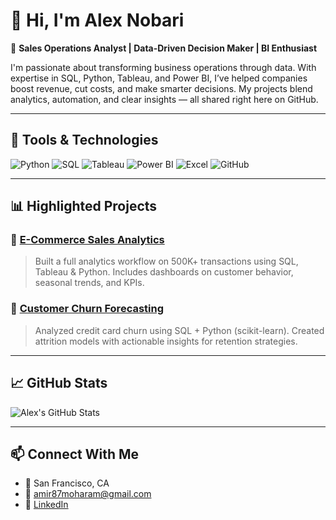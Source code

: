 # 👋 Hi, I'm Alex Nobari

🎯 **Sales Operations Analyst | Data-Driven Decision Maker | BI Enthusiast**

I'm passionate about transforming business operations through data. With expertise in SQL, Python, Tableau, and Power BI, I’ve helped companies boost revenue, cut costs, and make smarter decisions. My projects blend analytics, automation, and clear insights — all shared right here on GitHub.

---

## 🔧 Tools & Technologies
![Python](https://img.shields.io/badge/-Python-black?logo=python)
![SQL](https://img.shields.io/badge/-SQL-blue?logo=mysql)
![Tableau](https://img.shields.io/badge/-Tableau-orange?logo=tableau)
![Power BI](https://img.shields.io/badge/-PowerBI-yellow?logo=powerbi)
![Excel](https://img.shields.io/badge/-Excel-green?logo=microsoft-excel)
![GitHub](https://img.shields.io/badge/-GitHub-black?logo=github)

---

## 📊 Highlighted Projects

### 🔹 [E-Commerce Sales Analytics](https://github.com/AlexNobari/ecommerce-sales-analytics)
> Built a full analytics workflow on 500K+ transactions using SQL, Tableau & Python. Includes dashboards on customer behavior, seasonal trends, and KPIs.

### 🔹 [Customer Churn Forecasting](https://github.com/AlexNobari/churn-prediction)
> Analyzed credit card churn using SQL + Python (scikit-learn). Created attrition models with actionable insights for retention strategies.

---

## 📈 GitHub Stats

![Alex's GitHub Stats](https://github-readme-stats.vercel.app/api?username=AlexNobari&show_icons=true&hide_title=true)

---

## 📫 Connect With Me
- 📍 San Francisco, CA
- 📧 [amir87moharam@gmail.com](mailto:amir87moharam@gmail.com)
- 💼 [LinkedIn](https://www.linkedin.com/in/alex-nobari)
